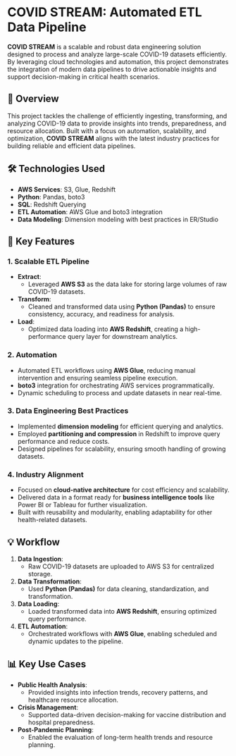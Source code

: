 # COVID STREAM: Automated ETL Data Pipeline

**COVID STREAM** is a scalable and robust data engineering solution designed to process and analyze large-scale COVID-19 datasets efficiently. By leveraging cloud technologies and automation, this project demonstrates the integration of modern data pipelines to drive actionable insights and support decision-making in critical health scenarios.

## 🚀 Overview

This project tackles the challenge of efficiently ingesting, transforming, and analyzing COVID-19 data to provide insights into trends, preparedness, and resource allocation. Built with a focus on automation, scalability, and optimization, **COVID STREAM** aligns with the latest industry practices for building reliable and efficient data pipelines.

## 🛠️ Technologies Used

- **AWS Services**: S3, Glue, Redshift
- **Python**: Pandas, boto3
- **SQL**: Redshift Querying
- **ETL Automation**: AWS Glue and boto3 integration
- **Data Modeling**: Dimension modeling with best practices in ER/Studio

## 🎯 Key Features

### 1. **Scalable ETL Pipeline**
- **Extract**:
  - Leveraged **AWS S3** as the data lake for storing large volumes of raw COVID-19 datasets.
- **Transform**:
  - Cleaned and transformed data using **Python (Pandas)** to ensure consistency, accuracy, and readiness for analysis.
- **Load**:
  - Optimized data loading into **AWS Redshift**, creating a high-performance query layer for downstream analytics.

### 2. **Automation**
- Automated ETL workflows using **AWS Glue**, reducing manual intervention and ensuring seamless pipeline execution.
- **boto3** integration for orchestrating AWS services programmatically.
- Dynamic scheduling to process and update datasets in near real-time.

### 3. **Data Engineering Best Practices**
- Implemented **dimension modeling** for efficient querying and analytics.
- Employed **partitioning and compression** in Redshift to improve query performance and reduce costs.
- Designed pipelines for scalability, ensuring smooth handling of growing datasets.

### 4. **Industry Alignment**
- Focused on **cloud-native architecture** for cost efficiency and scalability.
- Delivered data in a format ready for **business intelligence tools** like Power BI or Tableau for further visualization.
- Built with reusability and modularity, enabling adaptability for other health-related datasets.

## 💡 Workflow

1. **Data Ingestion**:
   - Raw COVID-19 datasets are uploaded to AWS S3 for centralized storage.
2. **Data Transformation**:
   - Used **Python (Pandas)** for data cleaning, standardization, and transformation.
3. **Data Loading**:
   - Loaded transformed data into **AWS Redshift**, ensuring optimized query performance.
4. **ETL Automation**:
   - Orchestrated workflows with **AWS Glue**, enabling scheduled and dynamic updates to the pipeline.

## 📊 Key Use Cases

- **Public Health Analysis**:
  - Provided insights into infection trends, recovery patterns, and healthcare resource allocation.
- **Crisis Management**:
  - Supported data-driven decision-making for vaccine distribution and hospital preparedness.
- **Post-Pandemic Planning**:
  - Enabled the evaluation of long-term health trends and resource planning.


